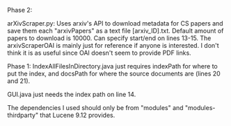 Phase 2:


arXivScraper.py: Uses arxiv's API to download metadata for CS papers and save them each "arxivPapers" as a text file [arxiv_ID].txt. Default amount of papers to download is 10000. Can specify start/end on lines 13-15. The arxivScraperOAI is mainly just for reference if anyone is interested. I don't think it is as useful since OAI doesn't seem to provide PDF links.


Phase 1:
IndexAllFilesInDirectory.java just requires indexPath for where to put the index, and docsPath for where the source documents are (lines 20 and 21).

GUI.java just needs the index path on line 14. 

The dependencies I used should only be from "modules" and "modules-thirdparty" that Lucene 9.12 provides.
